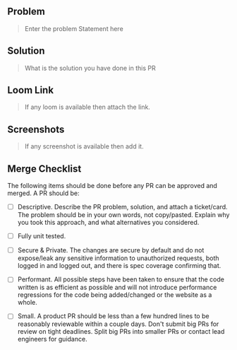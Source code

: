 ## Problem

> Enter the problem Statement here

## Solution

> What is the solution you have done in this PR

## Loom Link

> If any loom is available then attach the link.

## Screenshots

>  If any screenshot is available then add it.

## Merge Checklist

The following items should be done before any PR can be approved and merged. A PR should be:

- [ ] Descriptive. Describe the PR problem, solution, and attach a ticket/card. The problem should be in your own words, not copy/pasted. Explain why you took this approach, and what alternatives you considered.
- [ ] Fully unit tested.
- [ ] Secure & Private. The changes are secure by default and do not expose/leak any sensitive information to unauthorized requests, both logged in and logged out, and there is spec coverage confirming that.
- [ ] Performant. All possible steps have been taken to ensure that the code written is as efficient as possible and will not introduce performance regressions for the code being added/changed or the website as a whole.
- [ ] Small. A product PR should be less than a few hundred lines to be reasonably reviewable within a couple days. Don't submit big PRs for review on tight deadlines. Split big PRs into smaller PRs or contact lead engineers for guidance.

